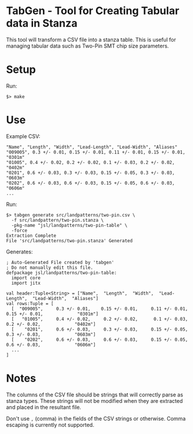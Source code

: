 # TabGen - Tool for Creating Tabular data in Stanza

This tool will transform a CSV file into a stanza table.
This is useful for managing tabular data such as Two-Pin SMT chip
size parameters.

# Setup

Run:

```
$> make
```

# Use

Example CSV:

```csv
"Name", "Length", "Width", "Lead-Length", "Lead-Width", "Aliases"
"009005", 0.3 +/- 0.01, 0.15 +/- 0.01, 0.11 +/- 0.01, 0.15 +/- 0.01, "0301m"
"01005", 0.4 +/- 0.02, 0.2 +/- 0.02, 0.1 +/- 0.03, 0.2 +/- 0.02, "0402m"
"0201", 0.6 +/- 0.03, 0.3 +/- 0.03, 0.15 +/- 0.05, 0.3 +/- 0.03, "0603m"
"0202", 0.6 +/- 0.03, 0.6 +/- 0.03, 0.15 +/- 0.05, 0.6 +/- 0.03, "0606m"
...
```

Run:

```
$> tabgen generate src/landpatterns/two-pin.csv \
  -f src/landpattern/two-pin.stanza \
  -pkg-name "jsl/landpatterns/two-pin-table" \
  -force
Extraction Complete
File 'src/landpatterns/two-pin.stanza' Generated
```

Generates:

```
; Auto-Generated File created by 'tabgen'
; Do not manually edit this file.
defpackage jsl/landpatterns/two-pin-table:
  import core
  import jitx

val header:Tuple<String> = ["Name",  "Length",  "Width",  "Lead-Length",  "Lead-Width",  "Aliases"]
val rows:Tuple = [
  [  "009005",     0.3 +/- 0.01,    0.15 +/- 0.01,     0.11 +/- 0.01,    0.15 +/- 0.01,             "0301m"]
  [   "01005",     0.4 +/- 0.02,     0.2 +/- 0.02,      0.1 +/- 0.03,     0.2 +/- 0.02,             "0402m"]
  [    "0201",     0.6 +/- 0.03,     0.3 +/- 0.03,     0.15 +/- 0.05,     0.3 +/- 0.03,             "0603m"]
  [    "0202",     0.6 +/- 0.03,     0.6 +/- 0.03,     0.15 +/- 0.05,     0.6 +/- 0.03,             "0606m"]
  ...
]
```

# Notes

The columns of the CSV file should be strings that will correctly
parse as stanza types. These strings will not be modified when they
are extracted and placed in the resultant file.

Don't use `,` (comma) in the fields of the CSV strings or otherwise. Comma
escaping is currently not supported.